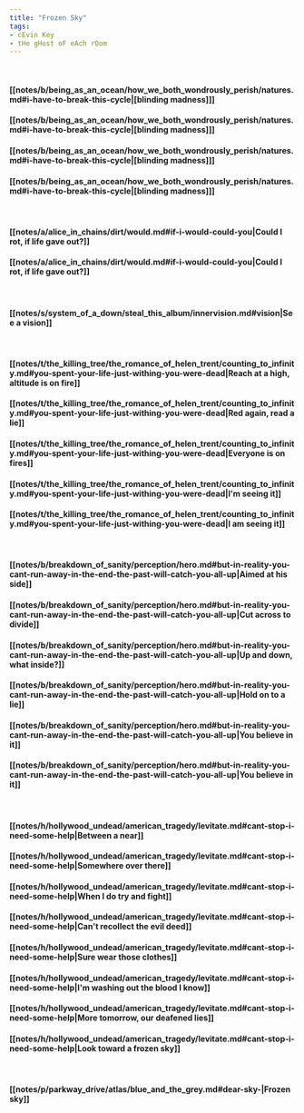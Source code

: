 ```yaml
---
title: "Frozen Sky"
tags:
- cEvin Key
- tHe gHost oF eAch rOom
---
```

&nbsp;
#### [[notes/b/being_as_an_ocean/how_we_both_wondrously_perish/natures.md#i-have-to-break-this-cycle|[blinding madness]]]
#### [[notes/b/being_as_an_ocean/how_we_both_wondrously_perish/natures.md#i-have-to-break-this-cycle|[blinding madness]]]
#### [[notes/b/being_as_an_ocean/how_we_both_wondrously_perish/natures.md#i-have-to-break-this-cycle|[blinding madness]]]
#### [[notes/b/being_as_an_ocean/how_we_both_wondrously_perish/natures.md#i-have-to-break-this-cycle|[blinding madness]]]
&nbsp;
#### [[notes/a/alice_in_chains/dirt/would.md#if-i-would-could-you|Could I rot, if life gave out?]]
#### [[notes/a/alice_in_chains/dirt/would.md#if-i-would-could-you|Could I rot, if life gave out?]]
&nbsp;
#### [[notes/s/system_of_a_down/steal_this_album/innervision.md#vision|See a vision]]
&nbsp;
#### [[notes/t/the_killing_tree/the_romance_of_helen_trent/counting_to_infinity.md#you-spent-your-life-just-withing-you-were-dead|Reach at a high, altitude is on fire]]
#### [[notes/t/the_killing_tree/the_romance_of_helen_trent/counting_to_infinity.md#you-spent-your-life-just-withing-you-were-dead|Red again, read a lie]]
#### [[notes/t/the_killing_tree/the_romance_of_helen_trent/counting_to_infinity.md#you-spent-your-life-just-withing-you-were-dead|Everyone is on fires]]
#### [[notes/t/the_killing_tree/the_romance_of_helen_trent/counting_to_infinity.md#you-spent-your-life-just-withing-you-were-dead|I'm seeing it]]
#### [[notes/t/the_killing_tree/the_romance_of_helen_trent/counting_to_infinity.md#you-spent-your-life-just-withing-you-were-dead|I am seeing it]]
&nbsp;
#### [[notes/b/breakdown_of_sanity/perception/hero.md#but-in-reality-you-cant-run-away-in-the-end-the-past-will-catch-you-all-up|Aimed at his side]]
#### [[notes/b/breakdown_of_sanity/perception/hero.md#but-in-reality-you-cant-run-away-in-the-end-the-past-will-catch-you-all-up|Cut across to divide]]
#### [[notes/b/breakdown_of_sanity/perception/hero.md#but-in-reality-you-cant-run-away-in-the-end-the-past-will-catch-you-all-up|Up and down, what inside?]]
#### [[notes/b/breakdown_of_sanity/perception/hero.md#but-in-reality-you-cant-run-away-in-the-end-the-past-will-catch-you-all-up|Hold on to a lie]]
#### [[notes/b/breakdown_of_sanity/perception/hero.md#but-in-reality-you-cant-run-away-in-the-end-the-past-will-catch-you-all-up|You believe in it]]
#### [[notes/b/breakdown_of_sanity/perception/hero.md#but-in-reality-you-cant-run-away-in-the-end-the-past-will-catch-you-all-up|You believe in it]]
&nbsp;
#### [[notes/h/hollywood_undead/american_tragedy/levitate.md#cant-stop-i-need-some-help|Between a near]]
#### [[notes/h/hollywood_undead/american_tragedy/levitate.md#cant-stop-i-need-some-help|Somewhere over there]]
#### [[notes/h/hollywood_undead/american_tragedy/levitate.md#cant-stop-i-need-some-help|When I do try and fight]]
#### [[notes/h/hollywood_undead/american_tragedy/levitate.md#cant-stop-i-need-some-help|Can't recollect the evil deed]]
#### [[notes/h/hollywood_undead/american_tragedy/levitate.md#cant-stop-i-need-some-help|Sure wear those clothes]]
#### [[notes/h/hollywood_undead/american_tragedy/levitate.md#cant-stop-i-need-some-help|I'm washing out the blood I know]]
#### [[notes/h/hollywood_undead/american_tragedy/levitate.md#cant-stop-i-need-some-help|More tomorrow, our deafened lies]]
#### [[notes/h/hollywood_undead/american_tragedy/levitate.md#cant-stop-i-need-some-help|Look toward a frozen sky]]
&nbsp;
#### [[notes/p/parkway_drive/atlas/blue_and_the_grey.md#dear-sky-|Frozen sky]]
